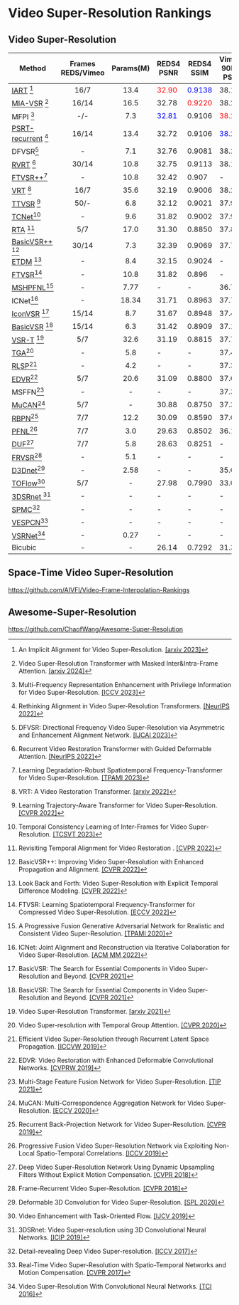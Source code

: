 # Video Super-Resolution Rankings

## Video Super-Resolution

| Method                                                                                         | Frames REDS/Vimeo | Params(M) | REDS4 PSNR                    | REDS4 SSIM                     | Vimeo-90K-T PSNR              | Vimeo-90K-T SSIM               | Vid4 PSNR                     | Vid4 SSIM                      |
|------------------------------------------------------------------------------------------------|:-----------------:|:---------:|-------------------------------|--------------------------------|-------------------------------|--------------------------------|-------------------------------|--------------------------------|
| [IART](https://github.com/kai422/IART) [^32]                                                   |       16/7        |   13.4    | <font color=red>32.90</font>  | <font color=blue>0.9138</font>  | 38.14                         | 0.9528                         | <font color=blue>28.26</font> | <font color=blue>0.8517</font> |
| [MIA-VSR](https://github.com/LabShuHangGU/MIA-VSR) [^33]                                                                                     |        16/14        |   16.5    | 32.78 | <font color=red>0.9220</font>                         | 38.22  | 0.9532                        | 28.20                         | 0.8507                         |
| MFPI [^31]                                                                                     |        -/-        |    7.3    | <font color=blue>32.81</font> | 0.9106                         | <font color=red>38.28</font>  | 0.9534                         | 28.11                         | 0.8481                         |
| [PSRT-recurrent](https://github.com/XPixelGroup/RethinkVSRAlignment) [^30]                     |       16/14       |   13.4    | 32.72                         | 0.9106                         | <font color=blue>38.27</font> | <font color=blue>0.9536</font> | 28.07                         | 0.8485                         |
| DFVSR[^29]                                                                                     |         -         |    7.1    | 32.76                         | 0.9081                         | 38.25                         | <font color=red>0.9556</font>  | 27.92                         | 0.8427                         |
| [RVRT](https://github.com/JingyunLiang/RVRT) [^28]                                             |       30/14       |   10.8    | 32.75                         | 0.9113 | 38.15                         | 0.9527                         | 27.99                         | 0.8426                         |
| [FTVSR++](https://github.com/researchmm/FTVSR)[^27]                                            |         -         |   10.8    | 32.42                         | 0.907                          | -                             | -                              | <font color=red>28.80</font>  | <font color=red>0.868</font>   |
| [VRT](https://github.com/JingyunLiang/VRT) [^26]                                               |       16/7        |   35.6    | 32.19                         | 0.9006                         | 38.20                         | 0.9530                         | 27.93                         | 0.8425                         |
| [TTVSR](https://github.com/researchmm/TTVSR) [^25]                                             |       50/-        |    6.8    | 32.12                         | 0.9021                         | 37.92                         | 0.9526                         | 28.40                         | 0.8643                         |
| [TCNet](https://github.com/Kimsure/TCNet-for-VSR)[^24]                                         |         -         |    9.6    | 31.82                         | 0.9002                         | 37.94                         | 0.9514                         | 27.48                         | 0.8380                         |
| [RTA](https://github.com/redrock303/Revisiting-Temporal-Alignment-for-Video-Restoration) [^23] |        5/7        |   17.0    | 31.30                         | 0.8850                         | 37.84                         | 0.9498                         | 27.90                         | 0.8380                         |
| [BasicVSR++](https://github.com/ckkelvinchan/BasicVSR_PlusPlus) [^22]                          |       30/14       |    7.3    | 32.39                         | 0.9069                         | 37.79                         | 0.9500                         | 27.79                         | 0.8400                         |
| [ETDM](https://github.com/junpan19/ETDM) [^21]                                                 |         -         |    8.4    | 32.15                         | 0.9024                         | -                             | -                              | 28.81                         | 0.8725                         |
| [FTVSR](https://github.com/researchmm/FTVSR)[^20]                                              |         -         |   10.8    | 31.82                         | 0.896                          | -                             | -                              | 28.31                         | 0.860                          |
| [MSHPFNL](https://github.com/psychopa4/MSHPFNL)[^19]                                           |         -         |   7.77    | -                             | -                              | 36.75                         | 0.9406                         | 27.70                         | 0.8472                         |
| ICNet[^18]                                                                                     |         -         |   18.34   | 31.71                         | 0.8963                         | 37.72                         | 0.9477                         | 27.43                         | 0.8287                         |
| [IconVSR](https://github.com/ckkelvinchan/BasicVSR-IconVSR) [^17]                              |       15/14       |    8.7    | 31.67                         | 0.8948                         | 37.47                         | 0.9476                         | 27.39                         | 0.8279                         |
| [BasicVSR](https://github.com/ckkelvinchan/BasicVSR-IconVSR) [^17]                             |       15/14       |    6.3    | 31.42                         | 0.8909                         | 37.18                         | 0.9450                         | 27.24                         | 0.8251                         |
| [VSR-T](https://github.com/caojiezhang/VSR-Transformer) [^16]                                  |        5/7        |   32.6    | 31.19                         | 0.8815                         | 37.71                         | 0.9494                         | 27.36                         | 0.8258                         |
| [TGA](https://github.com/junpan19/VSR_TGA)[^15]                                                |         -         |    5.8    | -                             | -                              | 37.43                         | 0.9480                         | 27.19                         | 0.8213                         |
| [RLSP](https://github.com/dariofuoli/RLSP)[^14]                                                |         -         |    4.2    | -                             | -                              | 37.39                         | 0.9470                         | 27.15                         | 0.8202                         |
| [EDVR](https://github.com/xinntao/EDVR)[^13]                                                   |        5/7        |   20.6    | 31.09                         | 0.8800                         | 37.61                         | 0.9489                         | 27.35                         | 0.8264                         |
| MSFFN[^12]                                                                                     |         -         |     -     | -                             | -                              | 37.33                         | 0.9467                         | 27.23                         | 0.8218                         |
| [MuCAN](https://github.com/dvlab-research/Simple-SR)[^11]                                      |        5/7        |     -     | 30.88                         | 0.8750                         | 37.32                         | 0.9465                         | -                             | -                              |
| [RBPN](https://github.com/alterzero/RBPN-PyTorch)[^10]                                         |        7/7        |   12.2    | 30.09                         | 0.8590                         | 37.07                         | 0.9435                         | 27.12                         | 0.8180                         |
| [PFNL](https://github.com/psychopa4/PFNL)[^9]                                                  |        7/7        |    3.0    | 29.63                         | 0.8502                         | 36.14                         | 0.9363                         | 26.73                         | 0.8029                         |
| [DUF](https://github.com/HymEric/VSR-DUF-Reimplement)[^8]                                      |        7/7        |    5.8    | 28.63                         | 0.8251                         | -                             | -                              | 27.33                         | 0.8319                         |
| [FRVSR](https://github.com/msmsajjadi/FRVSR)[^7]                                               |         -         |    5.1    | -                             | -                              | -                             | -                              | 26.69                         | 0.8220                         |
| [D3Dnet](https://github.com/XinyiYing/D3Dnet)[^6]                                              |         -         |   2.58    | -                             | -                              | 35.65                         | 0.933                          | 26.52                         | 0.799                          |
| [TOFlow](https://github.com/anchen1011/toflow)[^5]                                             |        5/7        |     -     | 27.98                         | 0.7990                         | 33.08                         | 0.9054                         | 25.89                         | 0.7651                         |
| [3DSRnet ](https://github.com/sooyekim/3DSRnet)[^4]                                            |         -         |     -     | -                             | -                              | -                             | -                              | 25.71                         | 0.7588                         |
| [SPMC](https://github.com/jiangsutx/SPMC_VideoSR)[^3]                                          |         -         |     -     | -                             | -                              | -                             | -                              | 25.52                         | 0.76                           |
| [VESPCN](https://github.com/JuheonYi/VESPCN-PyTorch)[^2]                                       |         -         |     -     | -                             | -                              | -                             | -                              | 25.35                         | 0.7577                         |
| [VSRNet](https://github.com/usstdqq/vsrnet_pytorch)[^1]                                        |         -         |   0.27    | -                             | -                              | -                             | -                              | 22.81                         | 0.65                           |
| Bicubic                                                                                        |         -         |     -     | 26.14                         | 0.7292                         | 31.32                         | 0.8684                         | 23.78                         | 0.6347                         |

## Space-Time Video Super-Resolution

https://github.com/AIVFI/Video-Frame-Interpolation-Rankings

## Awesome-Super-Resolution

https://github.com/ChaofWang/Awesome-Super-Resolution

[^1]: Video Super-Resolution With Convolutional Neural Networks. [[TCI 2016]](https://ieeexplore.ieee.org/stamp/stamp.jsp?tp=&arnumber=7444187)
[^2]: Real-Time Video Super-Resolution with Spatio-Temporal Networks and Motion Compensation. [[CVPR 2017]](https://openaccess.thecvf.com/content_cvpr_2017/papers/Caballero_Real-Time_Video_Super-Resolution_CVPR_2017_paper.pdf)
[^3]: Detail-revealing Deep Video Super-resolution. [[ICCV 2017]](https://openaccess.thecvf.com/content_ICCV_2017/papers/Tao_Detail-Revealing_Deep_Video_ICCV_2017_paper.pdf)
[^4]: 3DSRnet: Video Super-resolution using 3D Convolutional Neural Networks. [[ICIP 2019]](https://arxiv.org/pdf/1812.09079.pdf)
[^5]: Video Enhancement with Task-Oriented Flow. [[IJCV 2019]](https://arxiv.org/pdf/1711.09078.pdf)
[^6]: Deformable 3D Convolution for Video Super-Resolution. [[SPL 2020]](https://arxiv.org/pdf/2004.02803.pdf)
[^7]: Frame-Recurrent Video Super-Resolution. [[CVPR 2018]](https://openaccess.thecvf.com/content_cvpr_2018/papers/Sajjadi_Frame-Recurrent_Video_Super-Resolution_CVPR_2018_paper.pdf)
[^8]: Deep Video Super-Resolution Network Using Dynamic Upsampling Filters Without Explicit Motion Compensation. [[CVPR 2018]](https://openaccess.thecvf.com/content_cvpr_2018/papers/Jo_Deep_Video_Super-Resolution_CVPR_2018_paper.pdf)
[^9]: Progressive Fusion Video Super-Resolution Network via Exploiting Non-Local Spatio-Temporal Correlations. [[ICCV 2019]](https://openaccess.thecvf.com/content_ICCV_2019/papers/Yi_Progressive_Fusion_Video_Super-Resolution_Network_via_Exploiting_Non-Local_Spatio-Temporal_Correlations_ICCV_2019_paper.pdf)
[^10]: Recurrent Back-Projection Network for Video Super-Resolution. [[CVPR 2019]](https://openaccess.thecvf.com/content_CVPR_2019/papers/Haris_Recurrent_Back-Projection_Network_for_Video_Super-Resolution_CVPR_2019_paper.pdf)
[^11]: MuCAN: Multi-Correspondence Aggregation Network for Video Super-Resolution. [[ECCV 2020]](https://www.ecva.net/papers/eccv_2020/papers_ECCV/papers/123550341.pdf)
[^12]: Multi-Stage Feature Fusion Network for Video Super-Resolution. [[TIP 2021]](https://ieeexplore.ieee.org/stamp/stamp.jsp?tp=&arnumber=9351768)
[^13]: EDVR: Video Restoration with Enhanced Deformable Convolutional Networks. [[CVPRW 2019]](https://openaccess.thecvf.com/content_CVPRW_2019/papers/NTIRE/Wang_EDVR_Video_Restoration_With_Enhanced_Deformable_Convolutional_Networks_CVPRW_2019_paper.pdf)
[^14]: Efficient Video Super-Resolution through Recurrent Latent Space Propagation. [[ICCVW 2019]](https://ieeexplore.ieee.org/stamp/stamp.jsp?tp=&arnumber=9022159)
[^15]: Video Super-resolution with Temporal Group Attention. [[CVPR 2020]](https://openaccess.thecvf.com/content_CVPR_2020/papers/Isobe_Video_Super-Resolution_With_Temporal_Group_Attention_CVPR_2020_paper.pdf)
[^16]: Video Super-Resolution Transformer. [[arxiv 2021]](https://arxiv.org/pdf/2106.06847.pdf)
[^17]: BasicVSR: The Search for Essential Components in Video Super-Resolution and Beyond. [[CVPR 2021]](https://openaccess.thecvf.com/content/CVPR2021/papers/Chan_BasicVSR_The_Search_for_Essential_Components_in_Video_Super-Resolution_and_CVPR_2021_paper.pdf)
[^18]: ICNet: Joint Alignment and Reconstruction via Iterative Collaboration for Video Super-Resolution. [[ACM MM 2022]](https://dl.acm.org/doi/pdf/10.1145/3503161.3547994)
[^19]: A Progressive Fusion Generative Adversarial Network for Realistic and Consistent Video Super-Resolution. [[TPAMI 2020]](https://ieeexplore.ieee.org/stamp/stamp.jsp?tp=&arnumber=9279273)
[^20]: FTVSR: Learning Spatiotemporal Frequency-Transformer for Compressed Video Super-Resolution. [[ECCV 2022]](https://www.ecva.net/papers/eccv_2022/papers_ECCV/papers/136780252.pdf)
[^21]: Look Back and Forth: Video Super-Resolution with Explicit Temporal Difference Modeling. [[CVPR 2022]](https://openaccess.thecvf.com/content/CVPR2022/papers/Isobe_Look_Back_and_Forth_Video_Super-Resolution_With_Explicit_Temporal_Difference_CVPR_2022_paper.pdf)
[^22]: BasicVSR++: Improving Video Super-Resolution with Enhanced Propagation and Alignment. [[CVPR 2022]](https://openaccess.thecvf.com/content/CVPR2022/papers/Chan_BasicVSR_Improving_Video_Super-Resolution_With_Enhanced_Propagation_and_Alignment_CVPR_2022_paper.pdf)
[^23]: Revisiting Temporal Alignment for Video Restoration . [[CVPR 2022]](https://openaccess.thecvf.com/content/CVPR2022/papers/Zhou_Revisiting_Temporal_Alignment_for_Video_Restoration_CVPR_2022_paper.pdf)
[^24]: Temporal Consistency Learning of Inter-Frames for Video Super-Resolution. [[TCSVT 2023]](https://ieeexplore.ieee.org/stamp/stamp.jsp?tp=&arnumber=9919163)
[^25]: Learning Trajectory-Aware Transformer for Video Super-Resolution. [[CVPR 2022]](https://openaccess.thecvf.com/content/CVPR2022/papers/Liu_Learning_Trajectory-Aware_Transformer_for_Video_Super-Resolution_CVPR_2022_paper.pdf)
[^26]: VRT: A Video Restoration Transformer. [[arxiv 2022]](https://arxiv.org/pdf/2201.12288.pdf)
[^27]: Learning Degradation-Robust Spatiotemporal Frequency-Transformer for Video Super-Resolution. [[TPAMI 2023]](https://ieeexplore.ieee.org/stamp/stamp.jsp?tp=&arnumber=10239462)
[^28]: Recurrent Video Restoration Transformer with Guided Deformable Attention. [[NeurIPS 2022]](https://openreview.net/pdf?id=GKfNB4BegL)
[^29]: DFVSR: Directional Frequency Video Super-Resolution via Asymmetric and Enhancement Alignment Network. [[IJCAI 2023]](https://www.ijcai.org/proceedings/2023/0076.pdf)
[^30]: Rethinking Alignment in Video Super-Resolution Transformers. [[NeurIPS 2022]](https://openreview.net/pdf?id=NgIf3FpcHie)
[^31]: Multi-Frequency Representation Enhancement with Privilege Information for Video Super-Resolution. [[ICCV 2023]](https://openaccess.thecvf.com/content/ICCV2023/papers/Li_Multi-Frequency_Representation_Enhancement_with_Privilege_Information_for_Video_Super-Resolution_ICCV_2023_paper.pdf)
[^32]: An Implicit Alignment for Video Super-Resolution. [[arxiv 2023]](https://arxiv.org/pdf/2305.00163.pdf)
[^33]: Video Super-Resolution Transformer with Masked Inter&Intra-Frame Attention. [[arxiv 2024]](https://arxiv.org/pdf/2401.06312.pdf)
